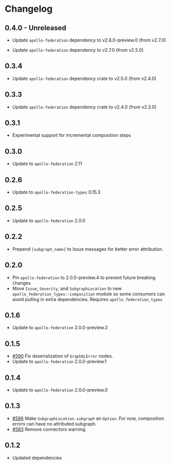 # Changelog

## 0.4.0 - Unreleased

- Update `apollo-federation` dependency to v2.8.0-preview.0 (from v2.7.0)

- Update `apollo-federation` dependency to v2.7.0 (from v2.5.0)

## 0.3.4

- Update `apollo-federation` dependency crate to v2.5.0 (from v2.4.0)

## 0.3.3

- Update `apollo-federation` dependency crate to v2.4.0 (from v2.3.0)

## 0.3.1

- Experimental support for incremental composition steps

## 0.3.0

- Update to `apollo-federation` 2.11

## 0.2.6

- Update to `apollo-federation-types` 0.15.3

## 0.2.5

- Update to `apollo-federation` 2.0.0

## 0.2.2

- Prepend `[subgraph_name]` to Issue messages for better error attribution.

## 0.2.0

- Pin `apollo-federation` to 2.0.0-preview.4 to prevent future breaking changes
- Move `Issue`, `Severity`, and `SubgraphLocation` to new `apollo_federation_types::composition` module so some
  consumers can avoid pulling in extra dependencies. Requires `apollo_federation_types`

## 0.1.6

- Update to `apollo-federation` 2.0.0-preview.3

## 0.1.5

- [#590](https://github.com/apollographql/federation-rs/pull/590) Fix
  deserialization of `GraphQLError` nodes.
- Update to `apollo-federation` 2.0.0-preview.1

## 0.1.4

- Update to `apollo-federation` 2.0.0-preview.0

## 0.1.3

- [#586](https://github.com/apollographql/federation-rs/pull/586) Make
  `SubgraphLocation.subgraph` an `Option`. For now, composition errors can have
  no attributed subgraph.
- [#583](https://github.com/apollographql/federation-rs/pull/583) Remove
  connectors warning.

## 0.1.2

- Updated dependencies
